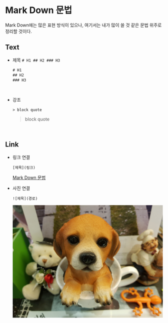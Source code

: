 # Mark Down 문법

Mark Down에는 많은 표현 방식이 있으나, 여기서는 내가 많이 쓸 것 같은 문법 위주로 정리할 것이다.

## Text

- 제목
  `# H1 ## H2 ### H3`

      # H1
      ## H2
      ### H3

  <br>

- 강조
  ```
  > block quote
  ```
  > block quote

<br>

## Link

- 링크 연결

  ```
  [제목](링크)
  ```

  [Mark Down 문법](https://github.com/wonsun2006/TIL/MarkDown/)

- 사진 연결
  ```
  ![제목](경로)
  ```
  ![캠프파이어](./%EC%9D%B4%EB%AF%B8%EC%A7%80/test.jpg)
